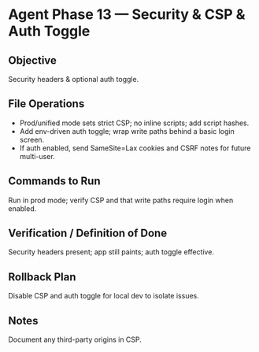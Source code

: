 # Agent Phase 13 — Security & CSP & Auth Toggle

## Objective
Security headers & optional auth toggle.

## File Operations
- Prod/unified mode sets strict CSP; no inline scripts; add script hashes.
- Add env-driven auth toggle; wrap write paths behind a basic login screen.
- If auth enabled, send SameSite=Lax cookies and CSRF notes for future multi-user.

## Commands to Run
Run in prod mode; verify CSP and that write paths require login when enabled.

## Verification / Definition of Done
Security headers present; app still paints; auth toggle effective.

## Rollback Plan
Disable CSP and auth toggle for local dev to isolate issues.

## Notes
Document any third-party origins in CSP.
